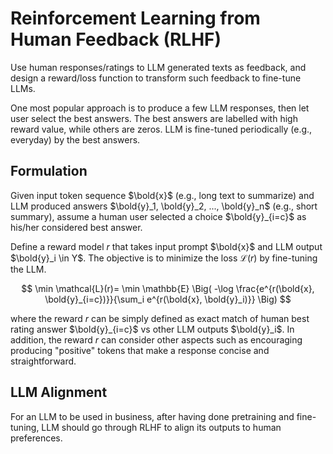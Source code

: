 # Reinforcement Learning from Human Feedback (RLHF)

Use human responses/ratings to LLM generated texts as feedback, and design a reward/loss function to transform such feedback to fine-tune LLMs.

One most popular approach is to produce a few LLM responses, then let user select the best answers.
The best answers are labelled with high reward value, while others are zeros.
LLM is fine-tuned periodically (e.g., everyday) by the best answers.

## Formulation

Given input token sequence $\bold{x}$ (e.g., long text to summarize) and LLM produced answers $\bold{y}_1, \bold{y}_2, ..., \bold{y}_n$ (e.g., short summary), assume a human user selected a choice $\bold{y}_{i=c}$ as his/her considered best answer.

Define a reward model $r$ that takes input prompt $\bold{x}$ and LLM output $\bold{y}_i \in Y$.
The objective is to minimize the loss $\mathcal{L}(r)$ by fine-tuning the LLM.

$$
\min \mathcal{L}(r)=
\min \mathbb{E} \Big( -\log \frac{e^{r(\bold{x}, \bold{y}_{i=c})}}{\sum_i e^{r(\bold{x}, \bold{y}_i)}} \Big)
$$

where the reward $r$ can be simply defined as exact match of human best rating answer $\bold{y}_{i=c}$ vs other LLM outputs $\bold{y}_i$.
In addition, the reward $r$ can consider other aspects such as encouraging producing "positive" tokens that make a response concise and straightforward.

## LLM Alignment

For an LLM to be used in business, after having done pretraining and fine-tuning, LLM should go through RLHF to align its outputs to human preferences.
